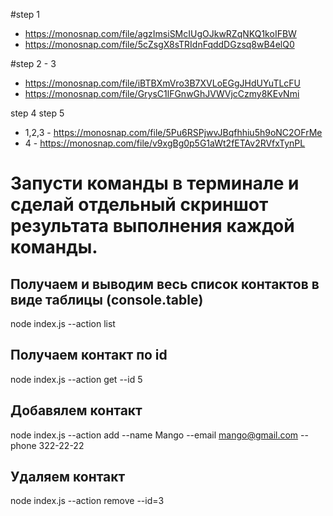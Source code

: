#step 1

- https://monosnap.com/file/agzImsiSMcIUgOJkwRZqNKQ1koIFBW
- https://monosnap.com/file/5cZsgX8sTRIdnFqddDGzsq8wB4elQ0

#step 2 - 3

- https://monosnap.com/file/iBTBXmVro3B7XVLoEGgJHdUYuTLcFU
- https://monosnap.com/file/GrysC1lFGnwGhJVWVjcCzmy8KEvNmi

step 4 step 5

- 1,2,3 - https://monosnap.com/file/5Pu6RSPjwvJBqfhhiu5h9oNC2OFrMe
- 4 - https://monosnap.com/file/v9xgBg0p5G1aWt2fETAv2RVfxTynPL

# Запусти команды в терминале и сделай отдельный скриншот результата выполнения каждой команды.

## Получаем и выводим весь список контактов в виде таблицы (console.table)

node index.js --action list

## Получаем контакт по id

node index.js --action get --id 5

## Добавялем контакт

node index.js --action add --name Mango --email mango@gmail.com --phone
322-22-22

## Удаляем контакт

node index.js --action remove --id=3
